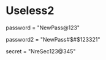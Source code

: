 # Useless2


password = "NewPass@123"


















password2 = "NewPass#$#$123321"




secret = "NreSec123@345"
